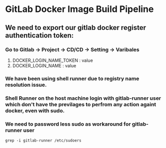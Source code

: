 # GitLab Docker Image Build Pipeline

## We need to export our gitlab docker register authentication token: 

### Go to Gitlab -> Project -> CD/CD -> Setting -> Varibales
1. DOCKER_LOGIN_NAME_TOKEN  : value 
2. DOCKER_LOGIN_NAME        : value 

### We have been using shell runner due to registry name resolution issue. 

### Shell Runner on the host machine login with gitlab-runner user which don't have the previlages to perfrom any action againt docker, even with sudo. 

### We need to password less sudo as workaround for gitlab-runner user
```
grep -i gitlab-runner /etc/sudoers
```
